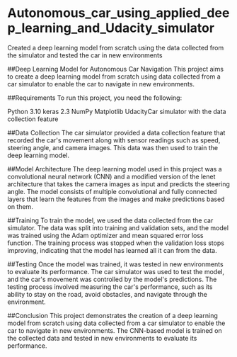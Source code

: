 # Autonomous_car_using_applied_deep_learning_and_Udacity_simulator
Created a deep learning model from scratch using the data collected from the simulator and tested the car in new environments

##Deep Learning Model for Autonomous Car Navigation
This project aims to create a deep learning model from scratch using data collected from a car simulator to enable the car to navigate in new environments.

##Requirements
To run this project, you need the following:

Python 3.10
keras 2.3
NumPy
Matplotlib
UdacityCar simulator with the data collection feature

##Data Collection
The car simulator provided a data collection feature that recorded the car's movement along with sensor readings such as speed, steering angle, and camera images. This data was then used to train the deep learning model.

##Model Architecture
The deep learning model used in this project was a convolutional neural network (CNN) and a modified version of the lenet architecture that takes the camera images as input and predicts the steering angle. The model consists of multiple convolutional and fully connected layers that learn the features from the images and make predictions based on them.

##Training
To train the model, we used the data collected from the car simulator. The data was split into training and validation sets, and the model was trained using the Adam optimizer and mean squared error loss function. The training process was stopped when the validation loss stops improving, indicating that the model has learned all it can from the data.

##Testing
Once the model was trained, it was tested in new environments to evaluate its performance. The car simulator was used to test the model, and the car's movement was controlled by the model's predictions. The testing process involved measuring the car's performance, such as its ability to stay on the road, avoid obstacles, and navigate through the environment.

##Conclusion
This project demonstrates the creation of a deep learning model from scratch using data collected from a car simulator to enable the car to navigate in new environments. The CNN-based model is trained on the collected data and tested in new environments to evaluate its performance.
